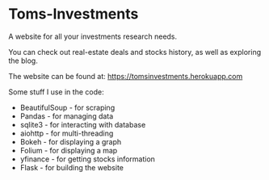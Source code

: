# Toms-Investments
A website for all your investments research needs.

You can check out real-estate deals and stocks history, as well as exploring the blog.

The website can be found at: https://tomsinvestments.herokuapp.com

Some stuff I use in the code:
* BeautifulSoup - for scraping
* Pandas - for managing data
* sqlite3 - for interacting with database
* aiohttp - for multi-threading
* Bokeh - for displaying a graph
* Folium - for displaying a map
* yfinance - for getting stocks information
* Flask - for building the website
